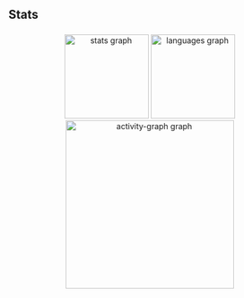 <h2 align="left">Stats</h2>

###

<div align="center">
  <img src="https://github-readme-stats.vercel.app/api?username=victorribeirog&hide_title=false&hide_rank=false&show_icons=true&include_all_commits=true&count_private=true&disable_animations=false&theme=nord&locale=en&hide_border=false&order=1" height="150" alt="stats graph"  />
  <img src="https://github-readme-stats.vercel.app/api/top-langs?username=victorribeirog&locale=en&hide_title=false&layout=compact&card_width=320&langs_count=4&theme=nord&hide_border=false&order=2" height="150" alt="languages graph"  />
  <img src="https://github-readme-activity-graph.vercel.app/graph?username=victorribeirog&radius=16&theme=nord&area=true&order=5" height="300" alt="activity-graph graph"  />
</div>

###
